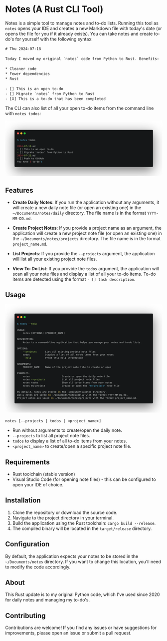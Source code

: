 # Notes (A Rust CLI Tool)

Notes is a simple tool to manage notes and to-do lists. Running this tool as `notes` opens your IDE and creates a new Markdown file with today's date (or opens the file for you if it already exists). You can take notes and create to-do's for yourself with the following syntax:

```
# Thu 2024-07-18

Today I moved my original `notes` code from Python to Rust. Benefits:

* Cleaner code
* Fewer dependencies
* Rust

- [] This is an open to-do
- [] Migrate `notes` from Python to Rust
- [X] This is a to-do that has been completed
```

The CLI can also list of all your open to-do items from the command line with `notes todos`:

![notes-help](/notes-todos.png)

## Features

- **Create Daily Notes**: If you run the application without any arguments, it will create a new daily note file (or open an existing one) in the `~/Documents/notes/daily` directory. The file name is in the format `YYYY-MM-DD.md`.

- **Create Project Notes**: If you provide a project name as an argument, the application will create a new project note file (or open an existing one) in the `~/Documents/notes/projects` directory. The file name is in the format `project_name.md`.

- **List Projects**: If you provide the `--projects` argument, the application will list all your existing project note files.

- **View To-Do List**: If you provide the `todos` argument, the application will scan all your note files and display a list of all your to-do items. To-do items are detected using the format `- [] task description`.

## Usage

![notes-help](/notes-help.png)


`notes [--projects | todos | <project_name>]`

- Run without arguments to create/open the daily note.
- `--projects` to list all project note files.
- `todos` to display a list of all to-do items from your notes.
- `<project_name>` to create/open a specific project note file.



## Requirements

- Rust toolchain (stable version)
- Visual Studio Code (for opening note files) - this can be configured to open your IDE of choice.

## Installation

1. Clone the repository or download the source code.
2. Navigate to the project directory in your terminal.
3. Build the application using the Rust toolchain: `cargo build --release`.
4. The compiled binary will be located in the `target/release` directory.

## Configuration

By default, the application expects your notes to be stored in the `~/Documents/notes` directory. If you want to change this location, you'll need to modify the code accordingly.

## About

This Rust update is to my original Python code, which I've used since 2020 for daily notes and managing my to-do's.

## Contributing

Contributions are welcome! If you find any issues or have suggestions for improvements, please open an issue or submit a pull request.